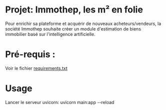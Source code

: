 # Projet: Immothep, les m² en folie
Pour enrichir sa plateforme et acquérir de nouveaux acheteurs/vendeurs, la société Immothep souhaite créer un module d'estimation de biens immobilier basé sur l'intelligence artificielle. 

# Pré-requis :
 Voir le fichier [requirements.txt]()
# Usage
Lancer le serveur uvicorn:
uvicorn main:app --reload
